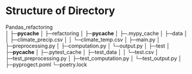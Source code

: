 # Structure of Directory
Pandas_refactoring    
│
├─__pycache__
│
├─refactoring
│  ├─__pycache__
│  ├─.mypy_cache
│  ├─data
│  │  ├─climate_precip.csv
│  │  └─climate_temp.csv
│  ├─main.py
│  ├─preprocessing.py
│  ├─computation.py
│  └─output.py
│
├─test
│  ├─__pycache__
│  ├─.pytest_cache
│  ├─test_data
│  │  └─test.csv
│  ├─test_preprocessing.py
│  ├─test_computation.py
│  └─test_output.py
│
├─pyprogect.poml 
└─poetry.lock
